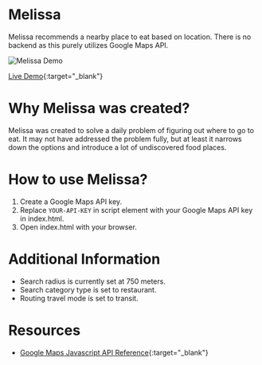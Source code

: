 # Melissa
Melissa recommends a nearby place to eat based on location. There is no backend as this purely utilizes Google Maps API.

![Melissa Demo](https://github.com/Milleus/melissa/blob/master/docs/melissa.gif "Melissa Demo")

[Live Demo](https://milleus.github.io/projects/melissa){:target="_blank"}

# Why Melissa was created?
Melissa was created to solve a daily problem of figuring out where to go to eat. It may not have addressed the problem fully, but at least it narrows down the options and introduce a lot of undiscovered food places.

# How to use Melissa?
1. Create a Google Maps API key.
2. Replace `YOUR-API-KEY` in script element with your Google Maps API key in index.html.
3. Open index.html with your browser.

# Additional Information
- Search radius is currently set at 750 meters.
- Search category type is set to restaurant.
- Routing travel mode is set to transit.

# Resources
- [Google Maps Javascript API Reference](https://developers.google.com/maps/documentation/javascript/reference/3/){:target="_blank"}
